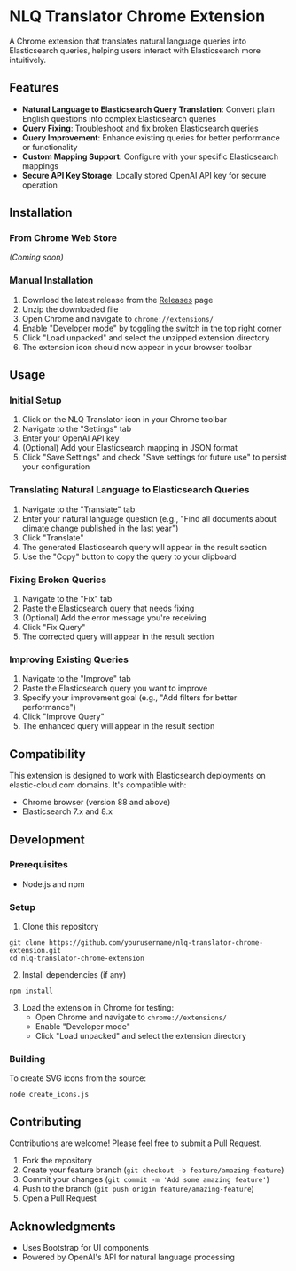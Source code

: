 # NLQ Translator Chrome Extension

A Chrome extension that translates natural language queries into Elasticsearch queries, helping users interact with Elasticsearch more intuitively.

## Features

- **Natural Language to Elasticsearch Query Translation**: Convert plain English questions into complex Elasticsearch queries
- **Query Fixing**: Troubleshoot and fix broken Elasticsearch queries
- **Query Improvement**: Enhance existing queries for better performance or functionality
- **Custom Mapping Support**: Configure with your specific Elasticsearch mappings
- **Secure API Key Storage**: Locally stored OpenAI API key for secure operation

## Installation

### From Chrome Web Store
*(Coming soon)*

### Manual Installation
1. Download the latest release from the [Releases](https://https://github.com/fed3c3sa/nlq_translator_chrome) page
2. Unzip the downloaded file
3. Open Chrome and navigate to `chrome://extensions/`
4. Enable "Developer mode" by toggling the switch in the top right corner
5. Click "Load unpacked" and select the unzipped extension directory
6. The extension icon should now appear in your browser toolbar

## Usage

### Initial Setup
1. Click on the NLQ Translator icon in your Chrome toolbar
2. Navigate to the "Settings" tab
3. Enter your OpenAI API key
4. (Optional) Add your Elasticsearch mapping in JSON format
5. Click "Save Settings" and check "Save settings for future use" to persist your configuration

### Translating Natural Language to Elasticsearch Queries
1. Navigate to the "Translate" tab
2. Enter your natural language question (e.g., "Find all documents about climate change published in the last year")
3. Click "Translate"
4. The generated Elasticsearch query will appear in the result section
5. Use the "Copy" button to copy the query to your clipboard

### Fixing Broken Queries
1. Navigate to the "Fix" tab
2. Paste the Elasticsearch query that needs fixing
3. (Optional) Add the error message you're receiving
4. Click "Fix Query"
5. The corrected query will appear in the result section

### Improving Existing Queries
1. Navigate to the "Improve" tab
2. Paste the Elasticsearch query you want to improve
3. Specify your improvement goal (e.g., "Add filters for better performance")
4. Click "Improve Query"
5. The enhanced query will appear in the result section

## Compatibility

This extension is designed to work with Elasticsearch deployments on elastic-cloud.com domains. It's compatible with:
- Chrome browser (version 88 and above)
- Elasticsearch 7.x and 8.x

## Development

### Prerequisites
- Node.js and npm

### Setup
1. Clone this repository
```
git clone https://github.com/yourusername/nlq-translator-chrome-extension.git
cd nlq-translator-chrome-extension
```

2. Install dependencies (if any)
```
npm install
```

3. Load the extension in Chrome for testing:
   - Open Chrome and navigate to `chrome://extensions/`
   - Enable "Developer mode"
   - Click "Load unpacked" and select the extension directory

### Building
To create SVG icons from the source:
```
node create_icons.js
```

## Contributing

Contributions are welcome! Please feel free to submit a Pull Request.

1. Fork the repository
2. Create your feature branch (`git checkout -b feature/amazing-feature`)
3. Commit your changes (`git commit -m 'Add some amazing feature'`)
4. Push to the branch (`git push origin feature/amazing-feature`)
5. Open a Pull Request


## Acknowledgments

- Uses Bootstrap for UI components
- Powered by OpenAI's API for natural language processing
